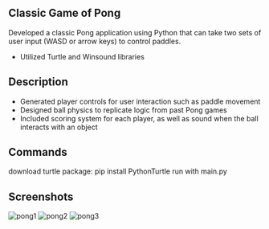## Classic Game of Pong
Developed a classic Pong application using Python that can take two sets of user input (WASD or arrow keys) to control paddles.
- Utilized Turtle and Winsound libraries

## Description
- Generated player controls for user interaction such as paddle movement
- Designed ball physics to replicate logic from past Pong games
- Included scoring system for each player, as well as sound when the ball interacts with an object

## Commands
download turtle package: pip install PythonTurtle
run with main.py

## Screenshots

![pong1](https://github.com/zohairahmedd/Pong/assets/151594538/121a7bd7-76df-45e2-8a49-a78b5644b7bf)
![pong2](https://github.com/zohairahmedd/Pong/assets/151594538/c12c2054-c4e8-410d-9119-c37bfe4599c9)
![pong3](https://github.com/zohairahmedd/Pong/assets/151594538/c697b53b-b704-4120-a9c1-39146af965bc)
